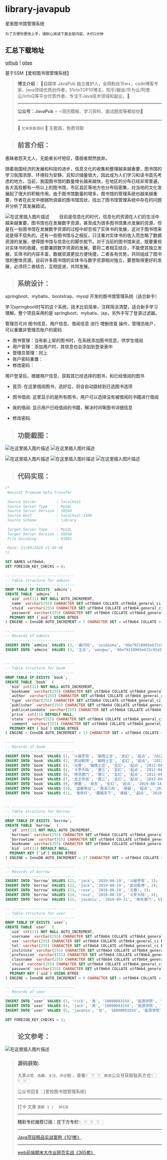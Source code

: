 # library-javapub

爱家图书馆管理系统



`为了方便你更快上手，请耐心阅读下面全部内容，大约1分钟`

## 汇总下载地址

[github](https://github.com/Rodert/JavaPub-Web) | [gitee](https://gitee.com/rodert/JavaPub-Web) 



基于SSM【爱校图书馆管理系统】



> **博主介绍：** 🚀自媒体 JavaPub 独立维护人，全网粉丝15w+，csdn博客专家、java领域优质创作者，51ctoTOP10博主，知乎/掘金/华为云/阿里云/InfoQ等平台优质作者、专注于Java技术领域和副业。🚀
> 
> ---
> 
> **公众号：JavaPub** ⭐ ⭐简历模板、学习资料、面试题库等都给你💪
> 
>  ---
>  🍅 `文末获取源码` 🍅 无套路，免费领取
>  

> ## 前言介绍：



愚昧者怨天尤人，无能者长吁短叹，儒弱者颓然放弃。

随着我国经济的发展和科技的进步，信息文化的收集和整理越来越重要，图书馆的学习氛围浓厚、环境较为安静，且知识储量很大，因此成为人们学习和读书首先考虑的地方。当前，我国图书馆的数量增长越来越快，在地区的分布已经非常普遍，各大高校都有一所以上的图书馆，市区县区等地方也分布较密集，对当地的文化发展起了很大的积极作用。由于图书馆数量的增多，图书馆的管理系统也越来越重要，作者在此文中根据所调查的图书馆现状，找出了图书馆管理系统中存在的问题并分析了其发展趋试。


![在这里插入图片描述](https://img-blog.csdnimg.cn/2cedb38e75554707977114be1ac59230.png)
　　目前是信息化的时代，信息化的资源在人们的生活中越来越重要，图书馆也在发展数字资源，甚至成为很多图书馆重点发展的资源，但是在一些图书馆在发展数字资源的过程中却忽视了实体书的发展，这对于图书馆来说是得不偿失的。还有一些图书馆与之相反，只注重对实体书的收入而忽略了数据资源的发展，使得图书馆与信息化的脚步脱节。对于当前的图书馆来说，既要重视对实体书的收藏，也要兼顾数字资源的发展，要将二者相互结合，不能使其独立发展，实体书的内容丰富，数据资源更加方便快捷，二者各有优势，共同组成了图书馆的整体资源。目前许多图书馆的实体书与数字资源相对独立，要想取得更好的发展，必须将二者结合，互相促进，共同发展。


> ## 系统设计：

springboot、mybatis、bootstrap、mysql 开发的图书馆管理系统（适合新手）

学习springboot时写的这个系统，技术比较简单，注释简洁清楚，适合新手学习理解。整个项目采用的是 springboot、mybatis、jsp，另外手写了登录过滤器。

管理员可对 图书信息、用户信息、借阅信息 进行 增删改查 操作，管理员账户，可以重置非管理员账户的密码 

 

* 图书管理：当有新上架的图书时，在系统添加图书信息，供学生借阅
* 用户管理：添加用户时，其信息也会添加到登录表中 
* 管理员管理：同上 
* 账户密码重置： 
* 修改密码： 

用户登录后，根据用户信息，获取其已经选择的图书，和已经借阅的图书 

 

* 首页: 在这里借阅图书，选好后，将会自动跳转到已选图书选项 

* 图书借阅: 这里显示的是所有图书，用户可以选择没有被借阅的书籍进行借阅

* 我的借阅: 显示用户已经借阅的书籍，解决时间等图书详细信息 

* 修改密码: 



> ## 功能截图：

![在这里插入图片描述](https://img-blog.csdnimg.cn/00005510f8ac40759cf14edf81c8ee3f.png)
![在这里插入图片描述](https://img-blog.csdnimg.cn/d817eef0512c4a2ba1d4c4acdc525a9f.png)

![在这里插入图片描述](https://img-blog.csdnimg.cn/6e104137a2d34785bbfe07d94e942e6e.png)
![在这里插入图片描述](https://img-blog.csdnimg.cn/93e3a4cfc47843a48a2a5278b290ded7.png)
![在这里插入图片描述](https://img-blog.csdnimg.cn/ac024ba30d52442b9df07284e9d93498.png)


> ## 代码实现：

```sql
/*
 Navicat Premium Data Transfer
 
 Source Server         : localhost
 Source Server Type    : MySQL
 Source Server Version : 50560
 Source Host           : localhost:3306
 Source Schema         : library
 
 Target Server Type    : MySQL
 Target Server Version : 50560
 File Encoding         : 65001
 
 Date: 21/09/2019 21:26:46
*/
 
SET NAMES utf8mb4;
SET FOREIGN_KEY_CHECKS = 0;
 
-- ----------------------------
-- Table structure for admins
-- ----------------------------
DROP TABLE IF EXISTS `admins`;
CREATE TABLE `admins`  (
  `aid` int(11) NOT NULL AUTO_INCREMENT,
  `name` varchar(255) CHARACTER SET utf8mb4 COLLATE utf8mb4_general_ci DEFAULT NULL,
  `stuid` varchar(255) CHARACTER SET utf8mb4 COLLATE utf8mb4_general_ci DEFAULT NULL,
  `password` varchar(255) CHARACTER SET utf8mb4 COLLATE utf8mb4_general_ci DEFAULT NULL,
  PRIMARY KEY (`aid`) USING BTREE
) ENGINE = InnoDB AUTO_INCREMENT = 5 CHARACTER SET = utf8mb4 COLLATE = utf8mb4_general_ci ROW_FORMAT = Compact;
 
-- ----------------------------
-- Records of admins
-- ----------------------------
INSERT INTO `admins` VALUES (2, '最代码', 'zuidaima', '96e79218965eb72c92a549dd5a330112');
INSERT INTO `admins` VALUES (3, '王五', 'wangwu', '96e79218965eb72c92a549dd5a330112');
 
 
-- ----------------------------
-- Table structure for book
-- ----------------------------
DROP TABLE IF EXISTS `book`;
CREATE TABLE `book`  (
  `bid` int(11) NOT NULL AUTO_INCREMENT,
  `bookname` varchar(255) CHARACTER SET utf8mb4 COLLATE utf8mb4_general_ci DEFAULT NULL,
  `author` varchar(255) CHARACTER SET utf8mb4 COLLATE utf8mb4_general_ci DEFAULT NULL,
  `type` varchar(255) CHARACTER SET utf8mb4 COLLATE utf8mb4_general_ci DEFAULT NULL,
  `publisher` varchar(255) CHARACTER SET utf8mb4 COLLATE utf8mb4_general_ci DEFAULT NULL,
  `publicationdate` varchar(255) CHARACTER SET utf8mb4 COLLATE utf8mb4_general_ci DEFAULT NULL,
  `price` int(11) DEFAULT NULL,
  `state` varchar(255) CHARACTER SET utf8mb4 COLLATE utf8mb4_general_ci DEFAULT NULL,
  `comment` varchar(255) CHARACTER SET utf8mb4 COLLATE utf8mb4_general_ci DEFAULT NULL,
  PRIMARY KEY (`bid`) USING BTREE
) ENGINE = InnoDB AUTO_INCREMENT = 13 CHARACTER SET = utf8mb4 COLLATE = utf8mb4_general_ci ROW_FORMAT = Compact;
 
-- ----------------------------
-- Records of book
-- ----------------------------
INSERT INTO `book` VALUES (1, '斗破苍穹', '脑残土豆', '玄幻', '起点', '2012-04-06', 20, '2', '无');
INSERT INTO `book` VALUES (2, '武动乾坤', '脑残土豆', '玄幻', '起点', '2012-04-06', 20, '2', '无');
INSERT INTO `book` VALUES (3, '元尊', '脑残土豆', '玄幻', '起点', '2012-04-06', 20, '2', '无');
INSERT INTO `book` VALUES (4, '斗罗大陆', '唐三', '玄幻', '起点', '2012-04-06', 20, '2', '无');
INSERT INTO `book` VALUES (6, '绝世唐门', '唐三', '玄幻', '起点', '2012-04-06', 20, '2', '无');
INSERT INTO `book` VALUES (7, '龙王传说', '唐三', '玄幻', '起点', '2012-04-06', 20, '1', '无');
INSERT INTO `book` VALUES (9, '神墓', '辰东', '玄幻', '起点', '2019-08-14', 23, '1', '无');
INSERT INTO `book` VALUES (10, '盗墓笔记', '南派三叔', '悬疑', '起点', '2019-08-07', 45, '1', '无');
INSERT INTO `book` VALUES (11, '鬼吹灯', '霸唱天下', '悬疑', '起点', '2019-08-07', 45, '1', '无');
 
 
-- ----------------------------
-- Table structure for borrow
-- ----------------------------
DROP TABLE IF EXISTS `borrow`;
CREATE TABLE `borrow`  (
  `id` int(11) NOT NULL AUTO_INCREMENT,
  `borrower` varchar(255) CHARACTER SET utf8mb4 COLLATE utf8mb4_general_ci DEFAULT NULL,
  `borrowtime` varchar(255) CHARACTER SET utf8mb4 COLLATE utf8mb4_general_ci DEFAULT NULL,
  `bookname` varchar(255) CHARACTER SET utf8mb4 COLLATE utf8mb4_general_ci DEFAULT NULL,
  `bid` int(11) DEFAULT NULL,
  PRIMARY KEY (`id`) USING BTREE
) ENGINE = InnoDB AUTO_INCREMENT = 27 CHARACTER SET = utf8mb4 COLLATE = utf8mb4_general_ci ROW_FORMAT = Compact;
 
-- ----------------------------
-- Records of borrow
-- ----------------------------
INSERT INTO `borrow` VALUES (21, 'jack', '2019-08-19', '斗破苍穹', 1);
INSERT INTO `borrow` VALUES (22, 'jack', '2019-08-19', '武动乾坤', 2);
INSERT INTO `borrow` VALUES (23, 'rose', '2019-08-19', '元尊', 3);
INSERT INTO `borrow` VALUES (24, 'rose', '2019-08-19', '斗罗大陆', 4);
INSERT INTO `borrow` VALUES (25, 'javaniu', '2019-09-21', '绝世唐门', 6);
 
-- ----------------------------
-- Table structure for user
-- ----------------------------
DROP TABLE IF EXISTS `user`;
CREATE TABLE `user`  (
  `uid` int(11) NOT NULL AUTO_INCREMENT,
  `username` varchar(255) CHARACTER SET utf8mb4 COLLATE utf8mb4_general_ci DEFAULT NULL,
  `sex` varchar(255) CHARACTER SET utf8mb4 COLLATE utf8mb4_general_ci DEFAULT NULL,
  `tel` varchar(255) CHARACTER SET utf8mb4 COLLATE utf8mb4_general_ci DEFAULT NULL,
  `institute` varchar(255) CHARACTER SET utf8mb4 COLLATE utf8mb4_general_ci DEFAULT NULL,
  `profession` varchar(255) CHARACTER SET utf8mb4 COLLATE utf8mb4_general_ci DEFAULT NULL,
  `classname` varchar(255) CHARACTER SET utf8mb4 COLLATE utf8mb4_general_ci DEFAULT NULL,
  `stuid` varchar(255) CHARACTER SET utf8mb4 COLLATE utf8mb4_general_ci DEFAULT NULL,
  `password` varchar(255) CHARACTER SET utf8mb4 COLLATE utf8mb4_general_ci DEFAULT NULL,
  PRIMARY KEY (`uid`) USING BTREE
) ENGINE = InnoDB AUTO_INCREMENT = 6 CHARACTER SET = utf8mb4 COLLATE = utf8mb4_general_ci ROW_FORMAT = Compact;
 
-- ----------------------------
-- Records of user
-- ----------------------------
INSERT INTO `user` VALUES (3, 'rick', '男', '18090093154', '能源学院', '石油工程', '3班', '1198495155', '96e79218965eb72c92a549dd5a330112');
INSERT INTO `user` VALUES (4, 'jack', '男', '18090093154', '能源学院', '石油工程', '3班', '123', '96e79218965eb72c92a549dd5a330112');
INSERT INTO `user` VALUES (5, 'javaniu', '女', '18090093154', '能源学院', '石油工程', '3班', 'javaniu', '96e79218965eb72c92a549dd5a330112');
 
SET FOREIGN_KEY_CHECKS = 1;
```

> ## 论文参考：


![在这里插入图片描述](https://img-blog.csdnimg.cn/864963dc60414723bfefa961108e2e4b.png)



> ### 源码获取:
> 
>  大家`点赞、收藏、关注、评论`啦 、查看👇🏻👇🏻👇🏻`微信`公众号获取联系方式👇🏻👇🏻👇🏻
> 
> 公众号回复：[爱校图书馆管理系统]
> 
> ---
> 
>  打卡 文章 `更新 1 /  365天`
> 
> ---
> 
>  **精彩专栏推荐订阅：在下方专栏**👇🏻👇🏻👇🏻👇🏻
> 
> ---
> 
> [Java项目精品实战案例《101套》](https://blog.csdn.net/qq_40374604/category_11788364.html)
> 
> ---
> 
> [web前端期末大作业网页实战《365套》](https://blog.csdn.net/qq_40374604/category_11789121.html)
> 





